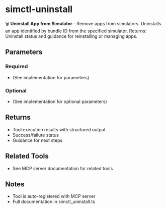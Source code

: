 # simctl-uninstall

🗑️ **Uninstall App from Simulator** - Remove apps from simulators.
Uninstalls an app identified by bundle ID from the specified simulator.
Returns: Uninstall status and guidance for reinstalling or managing apps.

## Parameters

### Required
- (See implementation for parameters)

### Optional
- (See implementation for optional parameters)

## Returns

- Tool execution results with structured output
- Success/failure status
- Guidance for next steps

## Related Tools

- See MCP server documentation for related tools

## Notes

- Tool is auto-registered with MCP server
- Full documentation in simctl_uninstall.ts
